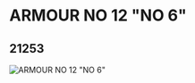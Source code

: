 # ARMOUR NO 12 "NO 6"
## 21253
![ARMOUR NO 12 "NO 6"](https://lc-www-live-s.legocdn.com/media/bricks/5/2/6115422.jpg)